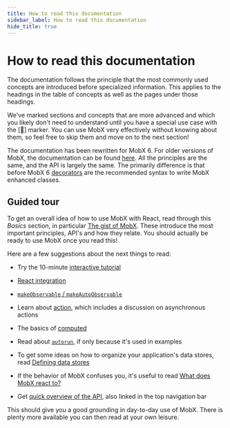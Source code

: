 ```yaml
---
title: How to read this documentation
sidebar_label: How to read this documentation
hide_title: true
---
```


<script async type="text/javascript" src="//cdn.carbonads.com/carbon.js?serve=CEBD4KQ7&placement=mobxjsorg" id="_carbonads_js"></script>

# How to read this documentation

The documentation follows the principle that the most commonly used concepts are
introduced before specialized information. This applies to the headings in the table
of concepts as well as the pages under those headings.

We've marked sections and concepts that are more advanced and which you likely don't need to understand until you have a special use case with the [🚀] marker. You can use MobX very effectively without knowing about them, so feel free to skip them and move on to the next section!

The documentation has been rewritten for MobX 6. For older versions of MobX, the documentation can be found [here](https://github.com/mobxjs/mobx/tree/master/docs).
All the principles are the same, and the API is largely the same. The primarily difference is that before MobX 6 [decorators](https://github.com/mobxjs/mobx/blob/master/docs/best/decorators.md) are the recommended syntax to write MobX enhanced classes.

## Guided tour

To get an overall idea of how to use MobX with React, read through this _Basics_ section, in particular [The gist of MobX](concepts.md).
These introduce the most important principles, API's and how they relate.
You should actually be ready to use MobX once you read this!

Here are a few suggestions about the next things to read:

-   Try the 10-minute [interactive tutorial](/getting-started.html)

-   [React integration](../react/react-integration.md)

-   [`makeObservable` / `makeAutoObservable`](../refguide/observable.md)

-   Learn about [action](../refguide/action.md), which includes a discussion on asynchronous actions

-   The basics of [computed](../refguide/computed.md)

-   Read about [`autorun`](../refguide/autorun.md), if only because it's used in examples

-   To get some ideas on how to organize your application's data stores, read [Defining data stores](../best/store.md)

-   If the behavior of MobX confuses you, it's useful to read [What does MobX react to?](../best/what-does-mobx-react-to.md)

-   Get [quick overview of the API](../refguide/api.md), also linked in the top navigation bar

This should give you a good grounding in day-to-day use of MobX. There is plenty more available you can then read at your own leisure.
